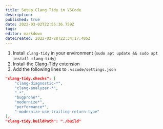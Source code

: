 ```yaml
---
title: Setup Clang Tidy in VSCode
description: 
published: true
date: 2022-03-02T22:55:36.759Z
tags: 
editor: markdown
dateCreated: 2022-02-28T22:34:17.405Z
---
```


1. Install `clang-tidy` in your environment (`sudo apt update && sudo apt install clang-tidy`)
2. Install the [Clang-Tidy](https://marketplace.visualstudio.com/items?itemName=notskm.clang-tidy) extension
3. Add the following lines to `.vscode/settings.json`

```json
"clang-tidy.checks": [
    "clang-diagnostic-*",
    "clang-analyzer-*",
    "-*",
    "bugprone*",
    "modernize*",
    "performance*",
    "-modernize-use-trailing-return-type"
],
"clang-tidy.buildPath": "./build"
```